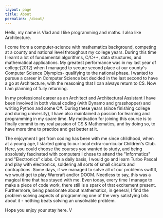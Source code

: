 ```yaml
---
layout: page
title: About
permalink: /about/
---
```

Hello, my name is Vlad and I like programming and maths. I also like
Architecture.

I come from a computer-science with mathematics background, competing at a
county and national level throughout my college years. During this time I
learnt a lot of fundamental algorithms, C/C++, data structures, and
mathematical applications. My greatest performance was in my last year of
college(2012) when I managed to secure second place at our county's Computer
Science Olympics- qualifying to the national phase. I wanted to pursue a career
in Computer Science but decided in the last second to have a go at
Architecture, with the reasoning that I can always return to CS. Now I am
planning of fully returning. 

In my professional career as an Architect and Architectural Assistant I have
been involved in both visual coding (with Dynamo and grasshopper) and writing
Python and some C#. During these years (since finishing college and during
university), I have also maintained a passion for learning and programming in
my spare time.  My motivation for joining this course is to finally commit to
my real passion of CS & Mathematics, and by doing so, to have more time to
practice and get better at it.

The enjoyment I get from coding has been with me since childhood, when at a
young age, I started going to our local extra-curricular Children's Club.
Here, you could  choose the courses you wanted to study, and being absolutely
fascinated with computers I chose to attend the "Informatics" and "Electronics"
clubs. On a daily basis, I would go and learn Turbo Pascal and play with
electronics, soldering all sorts of small circuits and contraptions. Some days,
if we managed to solve all of our problems swiftlt, we would get to play
Warcraft and/or DOOM. Needless to say, this was a magical time that has
stayed with me.  Even today, every time I manage to make a piece of code
work, there still is a spark of that excitement present. Furthermore, being
passionate about mathematics, in general, I find the problem solving
aspects of programming one of the very satisfying bits about it - nothing
beats solving an unsolvable problem.

Hope you enjoy your stay here.
V
